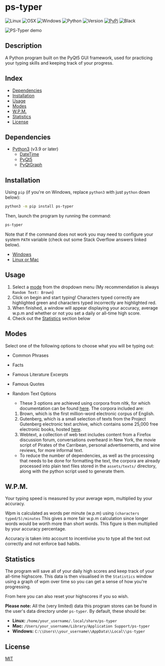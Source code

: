 # ps-typer

![Linux](https://img.shields.io/badge/-Linux-grey?logo=linux)
![OSX](https://img.shields.io/badge/-OSX-black?logo=apple)
![Windows](https://img.shields.io/badge/-Windows-blue?logo=windows)
![Python](https://img.shields.io/badge/Python-v3.9%5E-green?logo=python)
![Version](https://img.shields.io/github/v/tag/rolv-apneseth/ps-typer?label=version)
[![PyPi](https://img.shields.io/pypi/v/ps-typer?label=pypi)](https://pypi.org/project/ps-typer/)
![Black](https://img.shields.io/badge/code%20style-black-000000.svg)

![PS-Typer demo](https://user-images.githubusercontent.com/69486699/161395389-247c75fd-c2b6-4a63-bf03-258c5046b1be.png)

## Description

A Python program built on the PyQt5 GUI framework, used for practicing your typing skills and keeping track of your progress.

## Index

-   [Dependencies](#dependencies)
-   [Installation](#installation)
-   [Usage](#usage)
-   [Modes](#modes)
-   [W.P.M.](#wpm)
-   [Statistics](#statistics)
-   [License](#license)

## Dependencies

-   [Python3](https://www.python.org/downloads/) (v3.9 or later)
    -   [DateTime](https://pypi.org/project/DateTime/)
    -   [PyQt5](https://pypi.org/project/PyQt5/)
    -   [PyQtGraph](https://pypi.org/project/pyqtgraph/)

## Installation

Using `pip` (if you're on Windows, replace `python3` with just `python` down below):

```bash
python3 -m pip install ps-typer
```

Then, launch the program by running the command:

```bash
ps-typer
```

Note that if the command does not work you may need to configure your system `PATH` variable (check out some Stack Overflow answers linked below).

-   [Windows](https://stackoverflow.com/a/36160069/14316282)
-   [Linux or Mac](https://stackoverflow.com/a/62823029/14316282)

## Usage

1. Select a [mode](#modes) from the dropdown menu (My recommendation is always `Random Text: Brown`)
2. Click on begin and start typing! Characters typed correctly are highlighted green and characters typed incorrectly are highlighted red.
3. When finished, a window will appear displaying your accuracy, average w.p.m and whether or not you set a daily or all-time high score.
4. Check out the [Statistics](#statistics) section below

## Modes

Select one of the following options to choose what you will be typing out:

-   Common Phrases

-   Facts

-   Famous Literature Excerpts

-   Famous Quotes

-   Random Text Options
    -   These 3 options are achieved using corpora from nltk, for which documentation can be found [here](https://www.nltk.org/book/ch02.html). The corpora included are:
    1.  Brown, which is the first million-word electronic corpus of English.
    2.  Gutenberg, which is a small selection of texts from the Project Gutenberg electronic text archive, which contains some 25,000 free electronic books, hosted [here](http://www.gutenberg.org/).
    3.  Webtext, a collection of web text includes content from a Firefox discussion forum, conversations overheard in New York, the movie script of Pirates of the Carribean, personal advertisements, and wine reviews, for more informal text.
    -   To reduce the number of dependencies, as well as the processing that needs to be done for formatting the text, the corpora are already processed into plain text files stored in the `assets/texts/` directory, along with the python script used to generate them.

## W.P.M.

Your typing speed is measured by your average wpm, multiplied by your accuracy.

Wpm is calculated as words per minute (w.p.m) using `(characters typed/5)/minutes` This gives a more fair w.p.m calculation since longer words would be worth more than short words. This figure is then multiplied by your accuracy percentage.

Accuracy is taken into account to incentivise you to type all the text out correctly and not enforce bad habits.

## Statistics

The program will save all of your daily high scores and keep track of your all-time highscore. This data is then visualised in the `Statistics` window using a graph of wpm over time so you can get a sense of how you're progressing.

From here you can also reset your highscores if you so wish.

**Please note:** All the (very limited) data this program stores can be found in the user's data directory under `ps-typer`. By default, these should be:

-   **Linux:** `/home/your_username/.local/share/ps-typer`
-   **Mac:** `/Users/your_username/Library/Application Support/ps-typer`
-   **Windows:** `C:\\Users\\your_username\\AppData\\Local\\ps-typer`

## License

[MIT](https://github.com/Rolv-Apneseth/ps-typer/blob/master/LICENSE)
